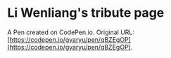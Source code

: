 # Li Wenliang's tribute page

A Pen created on CodePen.io. Original URL: [https://codepen.io/gyaryu/pen/qBZEgOP](https://codepen.io/gyaryu/pen/qBZEgOP).
